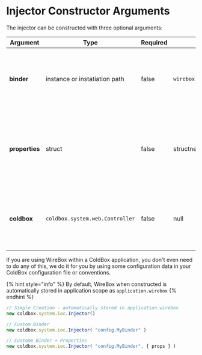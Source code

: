 # Injector Constructor Arguments

The injector can be constructed with three optional arguments:

| Argument       | Type                            | Required | Default                                   | Description                                                                                                                       |
| -------------- | ------------------------------- | -------- | ----------------------------------------- | --------------------------------------------------------------------------------------------------------------------------------- |
| **binder**     | instance or instatiation path   | false    | `wirebox.system.ioc.config.DefaultBinder` | The binder instance or instantiation path to be used to configure this WireBox injector with                                      |
| **properties** | struct                          | false    | structnew()                               | A structure of name value pairs usually used for configuration data that will be passed to the binder for usage in configuration. |
| **coldbox**    | `coldbox.system.web.Controller` | false    | null                                      | A reference to the ColdBox application context you will be linking the Injector to.                                               |

If you are using WireBox within a ColdBox application, you don't even need to do any of this, we do it for you by using some configuration data in your ColdBox configuration file or conventions.

{% hint style="info" %}
By default, WireBox when constructed is automatically stored in application scope as `application.wirebox`
{% endhint %}

```javascript
// Simple Creation - automatically stored in application.wirebox
new coldbox.system.ioc.Injector()

// Custom Binder
new coldbox.system.ioc.Injector( "config.MyBinder" )

// Custome Binder + Properties
new coldbox.system.ioc.Injector( "config.MyBinder", { props } )
```
